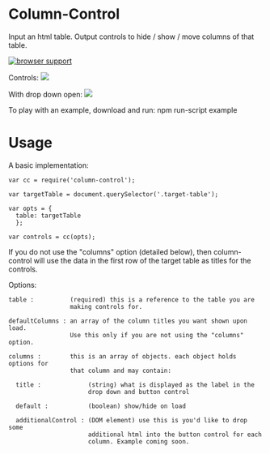 # Column-Control

Input an html table. Output controls to hide / show / move columns of that table.

[![browser support](https://ci.testling.com/wunderlink/column-control.png)
](https://ci.testling.com/wunderlink/column-control.png)

Controls:
<img src="http://i.imgur.com/pUqHKqE.png" />

With drop down open:
<img src="http://i.imgur.com/E0Zr974.png" />

To play with an example, download and run:
npm run-script example


# Usage

A basic implementation:
```
var cc = require('column-control');

var targetTable = document.querySelector('.target-table');

var opts = {
  table: targetTable
  };

var controls = cc(opts);
```

If you do not use the "columns" option (detailed below), then column-control will use the data in the first row of the target table as titles for the controls.


Options:
```
table :          (required) this is a reference to the table you are
                 making controls for.

defaultColumns : an array of the column titles you want shown upon load.
                 Use this only if you are not using the "columns" option.

columns :        this is an array of objects. each object holds options for
                 that column and may contain:

  title :             (string) what is displayed as the label in the
                      drop down and button control

  default :           (boolean) show/hide on load

  additionalControl : (DOM element) use this is you'd like to drop some
                      additional html into the button control for each
                      column. Example coming soon.
```
